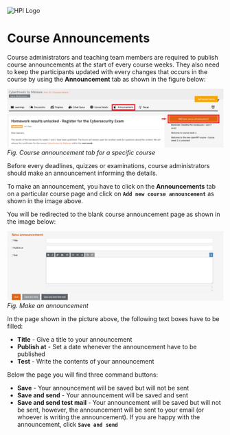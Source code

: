 ![HPI Logo](../img/HPI_Logo.png)

# Course Announcements

Course administrators and teaching team members are required to publish course announcements at the start of every course weeks. They also need to keep the participants updated with every changes that occurs in the course by using the **Announcement** tab as shown in the figure below:  

![Course Announcement](../img/features/coursemanagement/course_announcement_1.png)  
*Fig. Course announcement tab for a specific course*  

Before every deadlines, quizzes or examinations, course administrators should make an announcement informing the details.  

To make an announcement, you have to click on the **Announcements** tab on a particular course page and click on **`Add new course announcement`** as shown in the image above.  

You will be redirected to the blank course announcement page as shown in the image below:  

![announcement](../img/features/coursemanagement/course_announcement_2.png)  
*Fig. Make an announcement*  

In the page shown in the picture above, the following text boxes have to be filled:  

- **Title** - Give a title to your announcement
- **Publish at** - Set a date whenever the announcement have to be published
- **Test** - Write the contents of your announcement

Below the page you will find three command buttons:  

- **Save** - Your announcement will be saved but will not be sent
- **Save and send** - Your announcement will be saved and sent
- **Save and send test mail** - Your announcement will be saved but will not be sent, however, the announcement will be sent to your email (or whoever is writing the announcement). If you are happy with the announcement, click **`Save and send`**